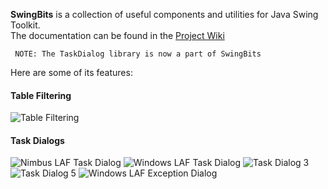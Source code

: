**SwingBits** is a collection of useful components and utilities for Java Swing Toolkit.    
The documentation can be found in the [Project Wiki](https://github.com/eugener/oxbow/wiki/Table-Filtering)


```
 NOTE: The TaskDialog library is now a part of SwingBits
```

Here are some of its features:
   
#### Table Filtering

![Table Filtering](http://posterous.com/getfile/files.posterous.com/temp-2011-02-14/qyHFuvhhnBouGlzeaJvnpbwGdFAcvudGgszbofAElhpFxoyrxkGJHBFaDdti/TableFilter_Actions.png?w=450)

#### Task Dialogs    

![Nimbus LAF Task Dialog](http://mcoj.files.wordpress.com/2012/07/nimbuslaf-taskdialog.png)
![Windows LAF Task Dialog](http://mcoj.files.wordpress.com/2012/07/windowslaf-taskdialog.png)
![Task Dialog 3](http://mcoj.files.wordpress.com/2010/03/taskdialog-mac2.png?w=450)
![Task Dialog 5](http://mcoj.files.wordpress.com/2012/07/winchoicedlg.png)
![Windows LAF Exception Dialog](http://mcoj.files.wordpress.com/2012/07/windows-laf-exception-dialog.png)
